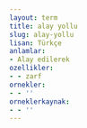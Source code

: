 ```yaml
---
layout: term
title: alay yollu
slug: alay-yollu
lisan: Türkçe
anlamlar:
- Alay edilerek
ozellikler:
- - zarf
ornekler:
- - ''
orneklerkaynak:
- - ''
---
```

